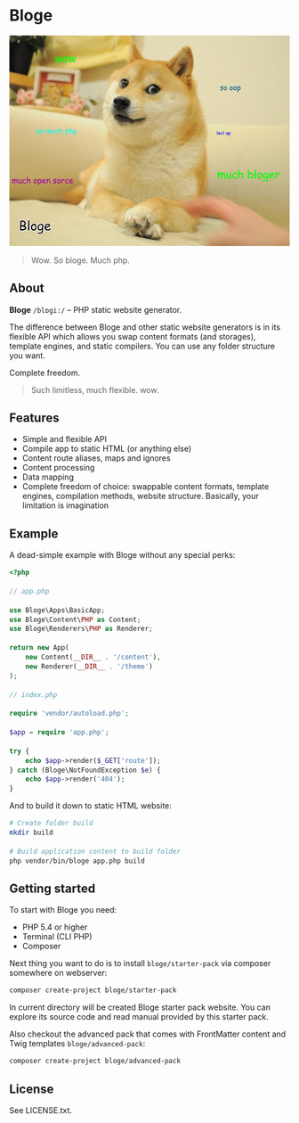 # Bloge

![bloge](doge.png)

> Wow. So bloge. Much php.

## About

**Bloge** `/blɒgi:/` – PHP static website generator.

The difference between Bloge and other static website generators is in its 
flexible API which allows you swap content formats (and storages), 
template engines, and static compilers. You can use any folder structure you want.

Complete freedom.

> Such limitless, much flexible. wow.

## Features

* Simple and flexible API
* Compile app to static HTML (or anything else)
* Content route aliases, maps and ignores
* Content processing
* Data mapping
* Complete freedom of choice: swappable content formats, template engines, 
  compilation methods, website structure. Basically, your limitation is 
  imagination

## Example

A dead-simple example with Bloge without any special perks:

```php
<?php

// app.php

use Bloge\Apps\BasicApp;
use Bloge\Content\PHP as Content;
use Bloge\Renderers\PHP as Renderer;

return new App(
    new Content(__DIR__ . '/content'),
    new Renderer(__DIR__ . '/theme')
);

// index.php

require 'vendor/autoload.php';

$app = require 'app.php';

try {
    echo $app->render($_GET['route']);
} catch (Bloge\NotFoundException $e) {
    echo $app->render('404');
}
```
    
And to build it down to static HTML website:

```sh
# Create folder build
mkdir build

# Build application content to build folder
php vendor/bin/bloge app.php build
```

## Getting started

To start with Bloge you need:

* PHP 5.4 or higher
* Terminal (CLI PHP)
* Composer

Next thing you want to do is to install `bloge/starter-pack` via composer 
somewhere on webserver:

```sh
composer create-project bloge/starter-pack
```

In current directory will be created Bloge starter pack website. You can 
explore its source code and read manual provided by this starter pack.

Also checkout the advanced pack that comes with FrontMatter content and Twig 
templates `bloge/advanced-pack`:

```sh
composer create-project bloge/advanced-pack
```

## License

See LICENSE.txt.